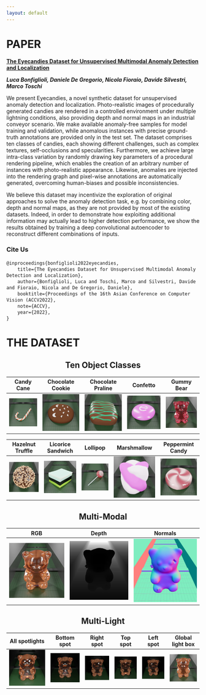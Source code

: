 ```yaml
---
layout: default
---
```


# PAPER

<div class="hero has-text-centered" id="paper">
<div class="myWrapper" markdown="1" align="left">

**[The Eyecandies Dataset for Unsupervised Multimodal Anomaly Detection and Localization](#)**

***Luca Bonfiglioli, Daniele De Gregorio, Nicola Fioraio, Davide Silvestri, Marco Toschi***

We present Eyecandies, a novel synthetic dataset for unsupervised anomaly detection and localization. Photo-realistic images of procedurally generated candies are rendered in a controlled environment under multiple lightning conditions, also providing depth and normal maps in an industrial conveyor scenario. We make available anomaly-free samples for model training and validation, while anomalous instances with precise ground-truth annotations are provided only in the test set. The dataset comprises ten classes of candies, each showing different challenges, such as complex textures, self-occlusions and specularities. Furthermore, we achieve large intra-class variation by randomly drawing key parameters of a procedural rendering pipeline, which enables the creation of an arbitrary number of instances with photo-realistic appearance. Likewise, anomalies are injected into the rendering graph and pixel-wise annotations are automatically generated, overcoming human-biases and possible inconsistencies.

We believe this dataset may incentivize the exploration of original approaches to solve the anomaly detection task, e.g. by combining color, depth and normal maps, as they are not provided by most of the existing datasets. Indeed, in order to demonstrate how exploiting additional information may actually lead to higher detection performance, we show the results obtained by training a deep convolutional autoencoder to reconstruct different combinations of inputs.

### Cite Us

```
@inproceedings{bonfiglioli2022eyecandies,
    title={The Eyecandies Dataset for Unsupervised Multimodal Anomaly Detection and Localization},
    author={Bonfiglioli, Luca and Toschi, Marco and Silvestri, Davide and Fioraio, Nicola and De Gregorio, Daniele},
    booktitle={Proceedings of the 16th Asian Conference on Computer Vision (ACCV2022},
    note={ACCV},
    year={2022},
}
```

</div>
</div>

# THE DATASET

<div class="hero has-text-centered" id="dataset">
<div class="myWrapper" markdown="1" align="center">

## Ten Object Classes

| Candy Cane                                                     | Chocolate Cookie                                                           | Chocolate Praline                                                            | Confetto                                                   | Gummy Bear                                                     |
| -------------------------------------------------------------- | -------------------------------------------------------------------------- | ---------------------------------------------------------------------------- | ---------------------------------------------------------- | -------------------------------------------------------------- |
| ![Alt text](assets\images\objects\candy_cane.jpg "candy cane") | ![Alt text](assets\images\objects\chocolate_cookie.jpg "chocolate cookie") | ![Alt text](assets\images\objects\chocolate_praline.jpg "chocolate_praline") | ![Alt text](assets\images\objects\confetto.jpg "confetto") | ![Alt text](assets\images\objects\gummy_bear.jpg "gummy_bear") |

<!-- this space is essential -->

| Hazelnut Truffle                                                           | Licorice Sandwich                                                             | Lollipop                                                   | Marshmallow                                                      | Peppermint Candy                                                           |
| -------------------------------------------------------------------------- | ----------------------------------------------------------------------------- | ---------------------------------------------------------- | ---------------------------------------------------------------- | -------------------------------------------------------------------------- |
| ![Alt text](assets\images\objects\hazelnut_truffle.jpg "hazelnut_truffle") | ![Alt text](assets\images\objects\licorice_sandwich.jpg "licorice_sandwitch") | ![Alt text](assets\images\objects\lollipop.jpg "lollipop") | ![Alt text](assets\images\objects\marshmallow.jpg "marshmallow") | ![Alt text](assets\images\objects\peppermint_candy.jpg "peppermint candy") |


## Multi-Modal

| RGB                                                       | Depth                                                   | Normals                                                     |
| --------------------------------------------------------- | ------------------------------------------------------- | ----------------------------------------------------------- |
| ![Alt text](assets\images\multimodal\image_5.jpg "image") | ![Alt text](assets\images\multimodal\depth.jpg "depth") | ![Alt text](assets\images\multimodal\normals.jpg "normals") |

## Multi-Light

| All spotlights                                        | Bottom spot                                           | Right spot                                            | Top spot                                              | Left spot                                             | Global light box                                      |
| ----------------------------------------------------- | ----------------------------------------------------- | ----------------------------------------------------- | ----------------------------------------------------- | ----------------------------------------------------- | ----------------------------------------------------- |
| ![Alt text](assets\images\multilight\image_0.jpg "0") | ![Alt text](assets\images\multilight\image_1.jpg "1") | ![Alt text](assets\images\multilight\image_2.jpg "2") | ![Alt text](assets\images\multilight\image_3.jpg "3") | ![Alt text](assets\images\multilight\image_4.jpg "4") | ![Alt text](assets\images\multilight\image_5.jpg "5") |


</div>
</div>
